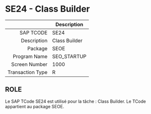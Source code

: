 # **SE24 - Class Builder**

|                  | Description                            |
|-----------------:|----------------------------------------|
|        SAP TCODE | SE24                                   |
|      Description | Class Builder                          |
|          Package | SEOE                                   |
|     Program Name | SEO_STARTUP                            |
|    Screen Number | 1000                                   |
| Transaction Type | R                                      |

## ROLE

Le SAP TCode SE24 est utilisé pour la tâche : Class Builder. Le TCode appartient au package SEOE.
